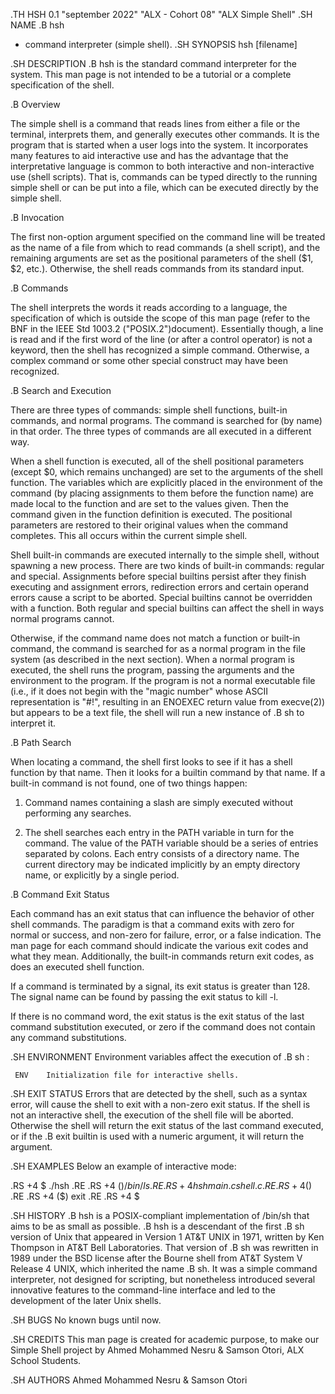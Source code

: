 .TH HSH 0.1 "september 2022" "ALX - Cohort 08" "ALX Simple Shell"
.SH NAME
.B hsh
- command interpreter (simple shell).
.SH SYNOPSIS
hsh [filename]

.SH DESCRIPTION
.B hsh
is the standard command interpreter for the system. This man page is not intended to be a tutorial or a complete specification of the shell.

.B Overview

The simple shell is a command that reads lines from either a file or the terminal, interprets them, and generally executes other commands. It is the program that is started when a user logs into the system. It incorporates many features to aid interactive use and has the advantage that the interpretative language is common to both interactive and non-interactive use (shell scripts). That is, commands can be typed directly to the running simple shell or can be put into a file, which can be executed directly by the simple shell.

.B Invocation

The first non-option argument specified on the command line will be treated as the name of a file from which to read commands (a shell script), and the remaining arguments are set as the positional parameters of the shell ($1, $2, etc.). Otherwise, the shell reads commands from its standard input.

.B Commands

The shell interprets the words it reads according to a language, the specification of which is outside the scope of this man page (refer to the BNF in the IEEE Std 1003.2 ("POSIX.2")document). Essentially though, a line is read and if the first word of the line (or after	a control operator) is not a keyword, then the shell has recognized a simple command. Otherwise, a complex command or some other special construct may have been recognized.

.B Search and Execution

There are three types of commands: simple shell functions, built-in commands, and normal programs. The command is searched for (by name) in that order. The three types of commands are all executed in a different way.

When a shell function is executed, all of the shell positional parameters (except $0, which remains unchanged) are set to the arguments of the shell function. The variables which are explicitly placed in the environment of the command (by placing assignments to them before the function name) are made local to the function and are set to the values given. Then the command given in the function definition is executed. The positional parameters are restored to their original values when the command completes. This all occurs within the current simple shell.

Shell built-in commands are executed internally to the simple shell, without spawning a new process. There are two kinds of built-in commands: regular and special. Assignments before special builtins persist after they finish executing and assignment errors, redirection errors and certain operand errors cause a script to be aborted. Special builtins cannot be overridden with a function. Both regular and special builtins can affect the shell in ways normal programs cannot.

Otherwise, if the command name does not match a function or built-in command, the command is searched for as a normal program in the file system (as described in the next section). When a normal program is executed, the shell runs the program, passing the arguments and the environment to the program. If the program is not a normal executable file (i.e., if it does not begin with the "magic number" whose ASCII representation is "#!", resulting in an ENOEXEC return value from execve(2)) but appears to be a text file, the shell will run a new instance of
.B sh
to interpret it.

.B Path Search

When locating a command, the shell first looks to see if it has a shell function by that name. Then it looks for a builtin command by that name. If a built-in command is not found, one of two things happen:

1. Command names containing a slash are simply executed without performing any searches.

2. The shell searches each entry in the PATH variable in turn for the command. The value of the PATH variable should be a series of entries separated by colons. Each entry consists of a directory name. The current directory may be indicated implicitly by an empty directory name, or explicitly by a single period.

.B Command Exit Status

Each command has an exit status that can influence the behavior of other shell commands. The paradigm is that a command exits with zero for normal or success, and non-zero for failure, error, or a false indication. The man page for each command should indicate the various exit codes and what they mean. Additionally, the built-in commands return exit codes, as does an executed shell function.

If a command is terminated by a signal, its exit status is greater than 128. The signal name can be found by passing the exit status to kill -l.

If there is no command word, the exit status is the exit status of the last command substitution executed, or zero if the command does not contain any command substitutions.

.SH ENVIRONMENT
Environment variables affect the execution of
.B sh
:

     ENV	Initialization file for interactive shells.

.SH EXIT STATUS
Errors that are detected by the shell, such as a syntax error, will cause the shell to exit with a non-zero exit status. If the shell is not an interactive shell, the execution of the shell file will be aborted. Otherwise the shell will return the exit status of the last command executed, or if the
.B exit
builtin is used with a numeric argument, it will return the argument.

.SH EXAMPLES
Below an example of interactive mode:

.RS +4
$ ./hsh
.RE
.RS +4
($) /bin/ls
.RE
.RS +4
hsh main.c shell.c
.RE
.RS +4
($)
.RE
.RS +4
($) exit
.RE
.RS +4
$

.SH HISTORY
.B hsh
is a POSIX-compliant implementation of /bin/sh that aims to be as small as possible.
.B hsh
is a descendant of the first
.B sh
version of Unix that appeared in Version 1 AT&T UNIX in 1971, written by Ken Thompson in AT&T Bell Laboratories. That version of
.B sh
was rewritten in 1989 under the BSD license after the Bourne shell from AT&T System V Release 4 UNIX, which inherited the name
.B sh.
It was a simple command interpreter, not designed for scripting, but nonetheless introduced several innovative features to the command-line interface and led to the development of the later Unix shells.

.SH BUGS
No known bugs until now.

.SH CREDITS 
This man page is created for academic purpose, to make our Simple Shell project by Ahmed Mohammed Nesru & Samson Otori, ALX School Students.

.SH AUTHORS
Ahmed Mohammed Nesru & Samson Otori
